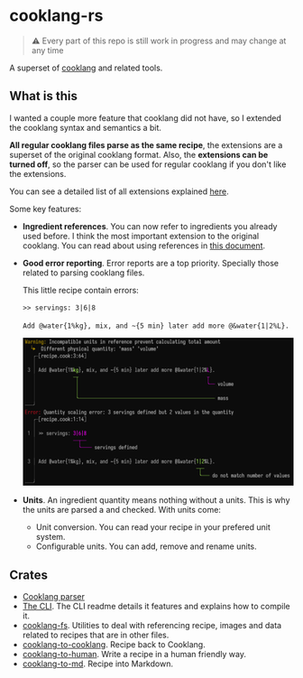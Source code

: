 # cooklang-rs

> ⚠️ Every part of this repo is still work in progress and may change at any time

A superset of [cooklang](https://cooklang.org/) and related tools.

## What is this
I wanted a couple more feature that cooklang did not have, so I extended the
cooklang syntax and semantics a bit.

**All regular cooklang files parse as the same recipe**, the extensions
are a superset of the original cooklang format. Also, the
**extensions can be turned off**, so the parser can be used for regular cooklang
if you don't like the extensions.

You can see a detailed list of all extensions explained [here](./docs/extensions.md).

Some key features:
- **Ingredient references**. You can now refer to ingredients you already used
  before. I think the most important extension to the original cooklang. You can
  read about using references in [this document](./docs/using_references.md).
- **Good error reporting**. Error reports are a top priority. Specially those 
  related to parsing cooklang files.

  This little recipe contain errors:
  ```cooklang
  >> servings: 3|6|8

  Add @water{1%kg}, mix, and ~{5 min} later add more @&water{1|2%L}.
  ```
  ![](./images/error_report.png)

- **Units**. An ingredient quantity means nothing without a units. This is why
  the units are parsed a and checked. With units come:
  - Unit conversion. You can read your recipe in your prefered unit system.
  - Configurable units. You can add, remove and rename units.

## Crates

- [Cooklang parser](./cooklang/)
- [The CLI](./cli/). The CLI readme details it features and explains how to
  compile it.
- [cooklang-fs](./cooklang-fs). Utilities to deal with referencing recipe, 
  images and data related to recipes that are in other files.
- [cooklang-to-cooklang](./cooklang-to-cooklang). Recipe back to Cooklang.
- [cooklang-to-human](./cooklang-to-human). Write a recipe in a human friendly way.
- [cooklang-to-md](./cooklang-to-md). Recipe into Markdown.
